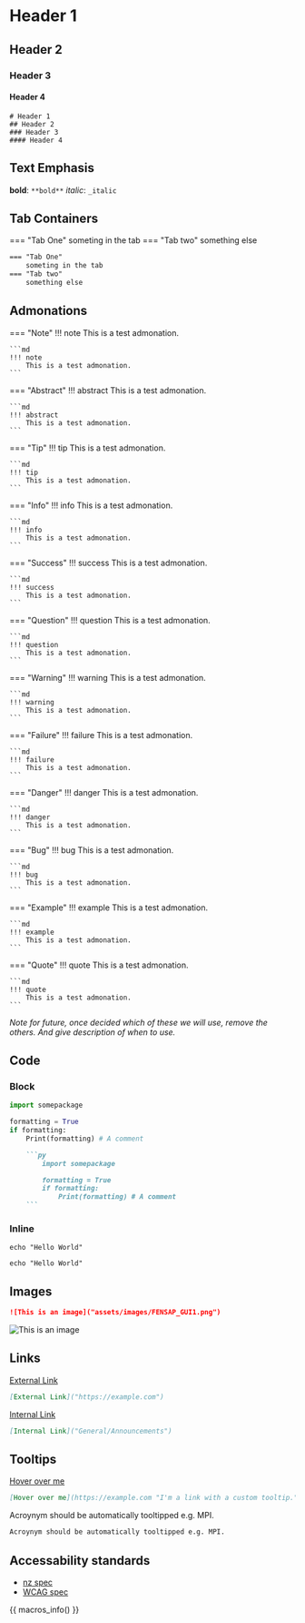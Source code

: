 # Header 1 
## Header 2 
### Header 3 
#### Header 4


```
# Header 1 
## Header 2
### Header 3
#### Header 4
```

## Text Emphasis

**bold**: `**bold**`
_italic_: `_italic`

## Tab Containers

=== "Tab One"
    someting in the tab
=== "Tab two"
    something else

```md
=== "Tab One"
    someting in the tab
=== "Tab two"
    something else
```

## Admonations

=== "Note"
    !!! note
        This is a test admonation.

    ```md
    !!! note
        This is a test admonation.
    ```
=== "Abstract"
    !!! abstract
        This is a test admonation.

    ```md
    !!! abstract
        This is a test admonation.
    ```
=== "Tip"
    !!! tip
        This is a test admonation.

    ```md
    !!! tip
        This is a test admonation.
    ```
=== "Info"
    !!! info
        This is a test admonation.

    ```md
    !!! info
        This is a test admonation.
    ```
=== "Success"
    !!! success
        This is a test admonation.

    ```md
    !!! success
        This is a test admonation.
    ```
=== "Question"
    !!! question
        This is a test admonation.

    ```md
    !!! question
        This is a test admonation.
    ```
=== "Warning"
    !!! warning
        This is a test admonation.

    ```md
    !!! warning
        This is a test admonation.
    ```
=== "Failure"
    !!! failure
        This is a test admonation.

    ```md
    !!! failure
        This is a test admonation.
    ```
=== "Danger"
    !!! danger
        This is a test admonation.

    ```md
    !!! danger
        This is a test admonation.
    ```
=== "Bug"
    !!! bug
        This is a test admonation.

    ```md
    !!! bug
        This is a test admonation.
    ```
=== "Example"
    !!! example
        This is a test admonation.

    ```md
    !!! example
        This is a test admonation.
    ```
=== "Quote"
    !!! quote
        This is a test admonation.

    ```md
    !!! quote
        This is a test admonation.
    ```
_Note for future, once decided which of these we will use, remove the others. And give description of when to use._

## Code

### Block

```python
import somepackage

formatting = True
if formatting:
    Print(formatting) # A comment
```

```md
    ```py 
        import somepackage

        formatting = True
        if formatting:
            Print(formatting) # A comment
    ```
```

### Inline

`echo "Hello World"`

``echo "Hello World"``

## Images

```md
![This is an image]("assets/images/FENSAP_GUI1.png")
```

![This is an image]("assets/images/FENSAP_GUI1.png")

## Links

[External Link]("https://example.com")

```md
[External Link]("https://example.com")

```

[Internal Link]("General/Announcements")

```md
[Internal Link]("General/Announcements")

```

## Tooltips

[Hover over me](https://example.com "I'm a link with a custom tooltip.")

```md
[Hover over me](https://example.com "I'm a link with a custom tooltip.")
```

Acroynym should be automatically tooltipped e.g. MPI.

```md
Acroynym should be automatically tooltipped e.g. MPI.
```

## Accessability standards

- [nz spec](https://www.digital.govt.nz/standards-and-guidance/nz-government-web-standards/web-accessibility-standard-1-1/)
- [WCAG spec](https://www.w3.org/TR/WCAG21/)



{{ macros_info() }}